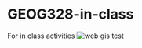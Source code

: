 # GEOG328-in-class
For in class activities
![web gis](https://github.com/jakobzhao/geog328/raw/main/assets/img/cover.jpg)
test